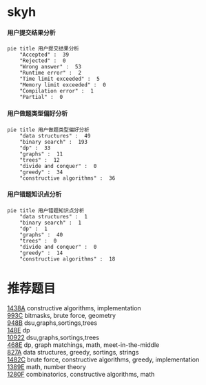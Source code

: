 # skyh

<!-- tabs:start -->



#### **用户提交结果分析**

```mermaid
pie title 用户提交结果分析
    "Accepted" :  39
    "Rejected" :  0
    "Wrong answer" :  53
    "Runtime error" :  2
    "Time limit exceeded" :  5
    "Memory limit exceeded" :  0
    "Compilation error" :  1
    "Partial" :  0
```

#### **用户做题类型偏好分析**

```mermaid
pie title 用户做题类型偏好分析
    "data structures" :  49
    "binary search" :  193
    "dp" :  33
    "graphs" :  11
    "trees" :  12
    "divide and conquer" :  0
    "greedy" :  34
    "constructive algorithms" :  36
```
#### **用户错题知识点分析**

```mermaid
pie title 用户错题知识点分析
    "data structures" :  1
    "binary search" :  1
    "dp" :  1
    "graphs" :  40
    "trees" :  0
    "divide and conquer" :  0
    "greedy" :  14
    "constructive algorithms" :  18
```



<!-- tabs:end -->
# 推荐题目
[1438A](https://codeforces.com/contest/1438/problem/A)		constructive algorithms,
                        implementation		  
[993C](https://codeforces.com/contest/993/problem/C)		bitmasks,
                        brute force,
                        geometry		  
[948B](https://codeforces.com/contest/948/problem/B)		dsu,graphs,sortings,trees		  
[148E](https://codeforces.com/contest/148/problem/E)		dp		  
[10922](https://codeforces.com/contest/1092/problem/2)		dsu,graphs,sortings,trees		  
[468E](https://codeforces.com/contest/468/problem/E)		dp,
                        graph matchings,
                        math,
                        meet-in-the-middle		  
[827A](https://codeforces.com/contest/827/problem/A)		data structures,
                        greedy,
                        sortings,
                        strings		  
[1482C](https://codeforces.com/contest/1482/problem/C)		brute force,
                        constructive algorithms,
                        greedy,
                        implementation		  
[1389E](https://codeforces.com/contest/1389/problem/E)		math,
                        number theory		  
[1280F](https://codeforces.com/contest/1280/problem/F)		combinatorics,
                        constructive algorithms,
                        math		  
